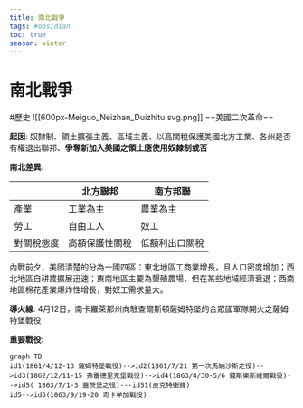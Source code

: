 ```yaml
---
title: 南北戰爭
tags: #obsidian 
toc: true
season: winter
---
```

# 南北戰爭
#歷史
![[600px-Meiguo_Neizhan_Duizhitu.svg.png]]
==美國二次革命==

**起因**: 奴隸制、領土擴張主義、區域主義、以高關稅保護美國北方工業、各州是否有權退出聯邦、**爭奪新加入美國之領土應使用奴隸制或否**

**南北差異**:

| |北方聯邦|南方邦聯|
|---|---|---|
|產業|工業為主|農業為主|
|勞工|自由工人|奴工|
|對關稅態度|高額保護性關稅|低額利出口關稅|

內戰前夕，美國清楚的分為一國四區：東北地區工商業增長，且人口密度增加；西北地區自耕農擴展迅速；東南地區主要為墾殖農場，但在某些地域經濟衰退；西南地區棉花產業爆炸性增長，對奴工需求量大。

**導火線**: 4月12日，南卡羅萊那州向駐查爾斯頓薩姆特堡的合眾國軍隊開火之薩姆特堡戰役

**重要戰役**: 
```mermaid
graph TD
id1(1861/4/12-13 薩姆特堡戰役)-->id2(1861/7/21 第一次馬納沙斯之役)-->id3(1862/12/11-15 弗雷德里克堡戰役)-->id4(1863/4/30-5/6 錢斯樂斯維爾戰役)-->id5( 1863/7/1-3 蓋茨堡之役)---id51(皮克特衝鋒)
id5-->id6(1863/9/19-20 奇卡牟加戰役)


